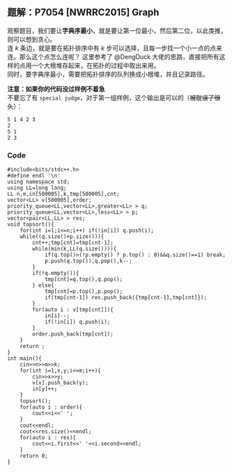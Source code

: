 ## 题解：P7054 [NWRRC2015] Graph
观察题目，我们要让**字典序最小**，就是要让第一位最小，然后第二位，以此类推，则可以想到贪心。\
连 $k$ 条边，就是要在拓扑排序中有 $k$ 步可以选择，且每一步找一个小一点的点来连。那么这个点怎么连呢？
这里参考了 @DengDuck 大佬的思路，直接把所有这样的点用一个大根堆存起来，在拓扑的过程中取出来用。\
同时，要字典序最小，需要把拓扑排序的队列换成小根堆，并且记录路径。

**注意：如果你的代码没过样例不着急**\
不要忘了有 
```special judge```，对于第一组样例，这个输出是可以的（~~被耽误了很久~~）：

```
5 1 4 2 3
2
5 1
2 3
```
### Code

```
#include<bits/stdc++.h>
#define endl '\n'
using namespace std;
using LL=long long;
LL n,m,in[500005],k,tmp[500005],cnt;
vector<LL> v[500005],order;
priority_queue<LL,vector<LL>,greater<LL> > q;
priority_queue<LL,vector<LL>,less<LL> > p;
vector<pair<LL,LL> > res;
void topsort(){
    for(int i=1;i<=n;i++) if(!in[i]) q.push(i);
    while((q.size()+p.size())){
        cnt++;tmp[cnt]=tmp[cnt-1];
        while(min(k,LL(q.size()))){
            if(q.top()>(!p.empty() ? p.top() : 0)&&q.size()==1) break;
            p.push(q.top()),q.pop(),k--;
        }
        if(!q.empty()){
            tmp[cnt]=q.top(),q.pop();
        } else{
            tmp[cnt]=p.top(),p.pop();
            if(tmp[cnt-1]) res.push_back({tmp[cnt-1],tmp[cnt]});
        }
        for(auto i : v[tmp[cnt]]){
            in[i]--;
            if(!in[i]) q.push(i);
        }
        order.push_back(tmp[cnt]);
    }
    return ;
}
int main(){
    cin>>n>>m>>k;
    for(int i=1,x,y;i<=m;i++){
        cin>>x>>y;
        v[x].push_back(y);
        in[y]++;
    }
    topsort();
    for(auto i : order){
        cout<<i<<' ';
    }
    cout<<endl;
    cout<<res.size()<<endl;
    for(auto i : res){
        cout<<i.first<<' '<<i.second<<endl;
    }
    return 0;
}
```